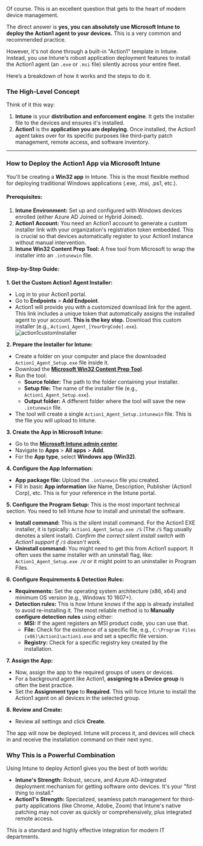 Of course. This is an excellent question that gets to the heart of modern device management.

The direct answer is **yes, you can absolutely use Microsoft Intune to deploy the Action1 agent to your devices.** This is a very common and recommended practice.

However, it's not done through a built-in "Action1" template in Intune. Instead, you use Intune's robust application deployment features to install the Action1 agent (an `.exe` or `.msi` file) silently across your entire fleet.

Here’s a breakdown of how it works and the steps to do it.

### The High-Level Concept

Think of it this way:
1.  **Intune** is your **distribution and enforcement engine**. It gets the installer file to the devices and ensures it's installed.
2.  **Action1** is the **application you are deploying**. Once installed, the Action1 agent takes over for its specific purposes like third-party patch management, remote access, and software inventory.

---

### How to Deploy the Action1 App via Microsoft Intune

You'll be creating a **Win32 app** in Intune. This is the most flexible method for deploying traditional Windows applications (.exe, .msi, .ps1, etc.).

#### Prerequisites:
1.  **Intune Environment:** Set up and configured with Windows devices enrolled (either Azure AD Joined or Hybrid Joined).
2.  **Action1 Account:** You need an Action1 account to generate a custom installer link with your organization's registration token embedded. This is crucial so that devices automatically register to your Action1 instance without manual intervention.
3.  **Intune Win32 Content Prep Tool:** A free tool from Microsoft to wrap the installer into an `.intunewin` file.

#### Step-by-Step Guide:

**1. Get the Custom Action1 Agent Installer:**
   *   Log in to your Action1 portal.
   *   Go to **Endpoints** > **Add Endpoint**.
   *   Action1 will provide you with a customized download link for the agent. This link includes a unique token that automatically assigns the installed agent to your account. **This is the key step.** Download this custom installer (e.g., `Action1_Agent_[YourOrgCode].exe`).
![action1customInstaller](/pics/action1customInstaller.jpg)

**2. Prepare the Installer for Intune:**
   *   Create a folder on your computer and place the downloaded `Action1_Agent_Setup.exe` file inside it.
   *   Download the **[Microsoft Win32 Content Prep Tool](https://github.com/Microsoft/Microsoft-Win32-Content-Prep-Tool/raw/master/IntuneWinAppUtil.exe)**.
   *   Run the tool:
        *   **Source folder:** The path to the folder containing your installer.
        *   **Setup file:** The name of the installer file (e.g., `Action1_Agent_Setup.exe`).
        *   **Output folder:** A different folder where the tool will save the new `.intunewin` file.
   *   The tool will create a single `Action1_Agent_Setup.intunewin` file. This is the file you will upload to Intune.

**3. Create the App in Microsoft Intune:**
   *   Go to the **[Microsoft Intune admin center](https://endpoint.microsoft.com/)**.
   *   Navigate to **Apps** > **All apps** > **Add**.
   *   For the **App type**, select **Windows app (Win32)**.

**4. Configure the App Information:**
   *   **App package file:** Upload the `.intunewin` file you created.
   *   Fill in basic **App information** like Name, Description, Publisher (Action1 Corp), etc. This is for your reference in the Intune portal.

**5. Configure the Program Setup:**
This is the most important technical section. You need to tell Intune *how* to install and uninstall the software.
   *   **Install command:** This is the silent install command. For the Action1 EXE installer, it is typically:
        `Action1_Agent_Setup.exe /S` (The `/S` flag usually denotes a silent install).
        *Confirm the correct silent install switch with Action1 support if `/S` doesn't work.*
   *   **Uninstall command:** You might need to get this from Action1 support. It often uses the same installer with an uninstall flag, like:
        `Action1_Agent_Setup.exe /U` or it might point to an uninstaller in Program Files.

**6. Configure Requirements & Detection Rules:**
   *   **Requirements:** Set the operating system architecture (x86, x64) and minimum OS version (e.g., Windows 10 1607+).
   *   **Detection rules:** This is how Intune knows if the app is already installed to avoid re-installing it. The most reliable method is to **Manually configure detection rules** using either:
        *   **MSI:** If the agent registers an MSI product code, you can use that.
        *   **File:** Check for the existence of a specific file, e.g., `C:\Program Files (x86)\Action1\action1.exe` and set a specific file version.
        *   **Registry:** Check for a specific registry key created by the installation.

**7. Assign the App:**
   *   Now, assign the app to the required groups of users or devices.
   *   For a background agent like Action1, **assigning to a Device group** is often the best practice.
   *   Set the **Assignment type** to **Required**. This will force Intune to install the Action1 agent on all devices in the selected group.

**8. Review and Create:**
   *   Review all settings and click **Create**.

The app will now be deployed. Intune will process it, and devices will check in and receive the installation command on their next sync.

### Why This is a Powerful Combination

Using Intune to deploy Action1 gives you the best of both worlds:
*   **Intune's Strength:** Robust, secure, and Azure AD-integrated deployment mechanism for getting software onto devices. It's your "first thing to install."
*   **Action1's Strength:** Specialized, seamless patch management for third-party applications (like Chrome, Adobe, Zoom) that Intune's native patching may not cover as quickly or comprehensively, plus integrated remote access.

This is a standard and highly effective integration for modern IT departments.
